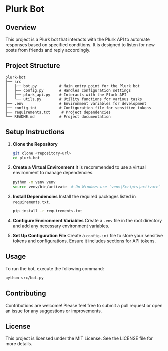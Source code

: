 # Plurk Bot

## Overview
This project is a Plurk bot that interacts with the Plurk API to automate responses based on specified conditions. It is designed to listen for new posts from friends and reply accordingly.

## Project Structure
```
plurk-bot
├── src
│   ├── bot.py          # Main entry point for the Plurk bot
│   ├── config.py       # Handles configuration settings
│   ├── plurk_api.py    # Interacts with the Plurk API
│   └── utils.py        # Utility functions for various tasks
├── .env                # Environment variables for development
├── config.ini          # Configuration file for sensitive tokens
├── requirements.txt     # Project dependencies
└── README.md           # Project documentation
```

## Setup Instructions

1. **Clone the Repository**
   ```bash
   git clone <repository-url>
   cd plurk-bot
   ```

2. **Create a Virtual Environment**
   It is recommended to use a virtual environment to manage dependencies.
   ```bash
   python -m venv venv
   source venv/bin/activate  # On Windows use `venv\Scripts\activate`
   ```

3. **Install Dependencies**
   Install the required packages listed in `requirements.txt`.
   ```bash
   pip install -r requirements.txt
   ```

4. **Configure Environment Variables**
   Create a `.env` file in the root directory and add any necessary environment variables.

5. **Set Up Configuration File**
   Create a `config.ini` file to store your sensitive tokens and configurations. Ensure it includes sections for API tokens.

## Usage
To run the bot, execute the following command:
```bash
python src/bot.py
```

## Contributing
Contributions are welcome! Please feel free to submit a pull request or open an issue for any suggestions or improvements.

## License
This project is licensed under the MIT License. See the LICENSE file for more details.